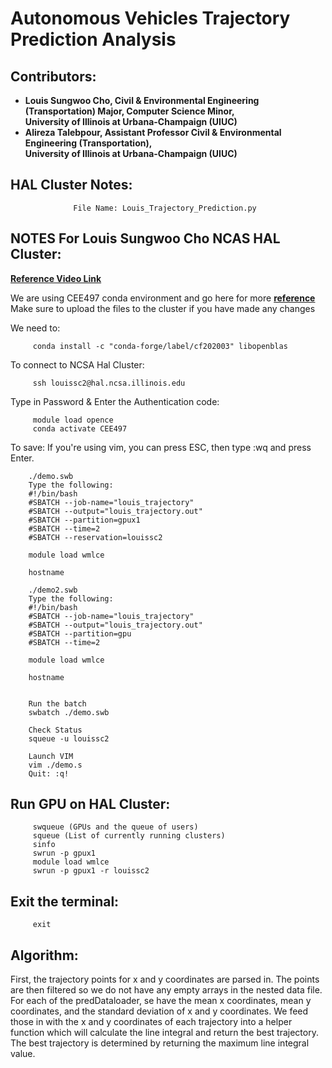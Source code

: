 # Autonomous Vehicles Trajectory Prediction Analysis

## Contributors:
- **Louis Sungwoo Cho, Civil & Environmental Engineering (Transportation) Major, Computer Science Minor, </br> University of Illinois at Urbana-Champaign (UIUC)**
- **Alireza Talebpour, Assistant Professor Civil & Environmental Engineering (Transportation), </br> University of Illinois at Urbana-Champaign (UIUC)**


## HAL Cluster Notes:

                  File Name: Louis_Trajectory_Prediction.py

## NOTES For Louis Sungwoo Cho NCAS HAL Cluster:
**[Reference Video Link](https://www.youtube.com/watch?v=l1dV25xwo0o&list=PLO8UWE9gZTlCtkZbWtEcKgxYVVLIvN2IS&index=1)**


         
We are using CEE497 conda environment and go here for more **[reference](https://wiki.ncsa.illinois.edu/display/ISL20/HAL+cluster)**
Make sure to upload the files to the cluster if you have made any changes

We need to: 

         conda install -c "conda-forge/label/cf202003" libopenblas
         
To connect to NCSA Hal Cluster: 

         ssh louissc2@hal.ncsa.illinois.edu
         
Type in Password & Enter the Authentication code:

         module load opence
         conda activate CEE497
         
To save: If you're using vim, you can press ESC, then type :wq and press Enter.

        ./demo.swb
        Type the following:
        #!/bin/bash 
        #SBATCH --job-name="louis_trajectory"
        #SBATCH --output="louis_trajectory.out"
        #SBATCH --partition=gpux1
        #SBATCH --time=2
        #SBATCH --reservation=louissc2

        module load wmlce

        hostname 

        ./demo2.swb
        Type the following: 
        #!/bin/bash 
        #SBATCH --job-name="louis_trajectory"
        #SBATCH --output="louis_trajectory.out"
        #SBATCH --partition=gpu
        #SBATCH --time=2

        module load wmlce

        hostname 


        Run the batch 
        swbatch ./demo.swb

        Check Status 
        squeue -u louissc2

        Launch VIM
        vim ./demo.s
        Quit: :q!
## Run GPU on HAL Cluster:
         swqueue (GPUs and the queue of users)
         squeue (List of currently running clusters)   
         sinfo
         swrun -p gpux1 
         module load wmlce
         swrun -p gpux1 -r louissc2
         
## Exit the terminal:

         exit 

## Algorithm:
First, the trajectory points for x and y coordinates are parsed in. The points are then filtered so we do not have any empty arrays in the nested data file. For each of the predDataloader, se have the mean x coordinates, mean y coordinates, and the standard deviation of x and y coordinates. We feed those in with the x and y coordinates of each trajectory into a helper function which will calculate the line integral and return the best trajectory. The best trajectory is determined by returning the maximum line integral value. 
